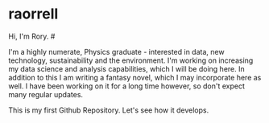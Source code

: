 # raorrell
Hi, I'm Rory. #

I'm a highly numerate, Physics graduate - interested in data, new technology, sustainability and the environment.
I'm working on increasing my data science and analysis capabilities, which I will be doing here. 
In addition to this I am writing a fantasy novel, which I may incorporate here as well. I have been working on it for a long time however, so don't expect many regular updates. 


This is my first Github Repository. Let's see how it develops.
